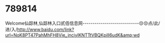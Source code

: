 # 789814
Welcome仙踪林,仙踪林入口贰佰信息网----------------------------😒😒点/此/进/入/http://www.baidu.com/link?url=NoK8PT47PahMhFH8Vie_jnciyIKNTTtVBQKpill6udK&amp;wd
